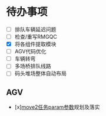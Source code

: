 # 待办事项

- [ ] 排队车辆延迟问题
- [ ] 检查/重写RMGQC
- [x] 将各组件提取模块
- [ ] AGV代码优化
- [ ] 车辆转弯
- [ ] 多场桥排队线路
- [ ] 码头堆场整体自动布局

## AGV
- [x][move2任务param参数](./document.md#move2)规划及落实
